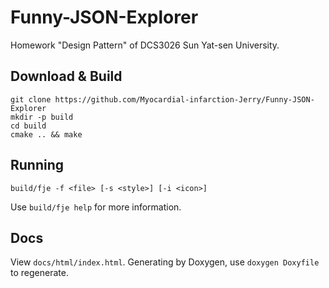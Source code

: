 # Funny-JSON-Explorer
Homework "Design Pattern" of DCS3026 Sun Yat-sen University.

## Download & Build

```
git clone https://github.com/Myocardial-infarction-Jerry/Funny-JSON-Explorer
mkdir -p build
cd build
cmake .. && make
```

## Running

```
build/fje -f <file> [-s <style>] [-i <icon>]
```

Use `build/fje help` for more information.

## Docs

View `docs/html/index.html`.
Generating by Doxygen, use `doxygen Doxyfile` to regenerate.
